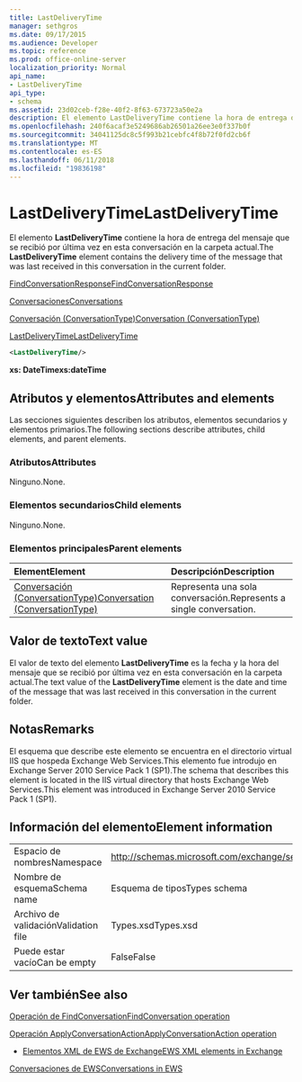 ```yaml
---
title: LastDeliveryTime
manager: sethgros
ms.date: 09/17/2015
ms.audience: Developer
ms.topic: reference
ms.prod: office-online-server
localization_priority: Normal
api_name:
- LastDeliveryTime
api_type:
- schema
ms.assetid: 23d02ceb-f28e-40f2-8f63-673723a50e2a
description: El elemento LastDeliveryTime contiene la hora de entrega del mensaje que se recibió por última vez en esta conversación en la carpeta actual.
ms.openlocfilehash: 240f6acaf3e5249686ab26501a26ee3e0f337b0f
ms.sourcegitcommit: 34041125dc8c5f993b21cebfc4f8b72f0fd2cb6f
ms.translationtype: MT
ms.contentlocale: es-ES
ms.lasthandoff: 06/11/2018
ms.locfileid: "19836198"
---
```

# <a name="lastdeliverytime"></a><span data-ttu-id="9e816-103">LastDeliveryTime</span><span class="sxs-lookup"><span data-stu-id="9e816-103">LastDeliveryTime</span></span>

<span data-ttu-id="9e816-104">El elemento **LastDeliveryTime** contiene la hora de entrega del mensaje que se recibió por última vez en esta conversación en la carpeta actual.</span><span class="sxs-lookup"><span data-stu-id="9e816-104">The **LastDeliveryTime** element contains the delivery time of the message that was last received in this conversation in the current folder.</span></span> 
  
[<span data-ttu-id="9e816-105">FindConversationResponse</span><span class="sxs-lookup"><span data-stu-id="9e816-105">FindConversationResponse</span></span>](findconversationresponse.md)
  
[<span data-ttu-id="9e816-106">Conversaciones</span><span class="sxs-lookup"><span data-stu-id="9e816-106">Conversations</span></span>](conversations-ex15websvcsotherref.md)
  
[<span data-ttu-id="9e816-107">Conversación (ConversationType)</span><span class="sxs-lookup"><span data-stu-id="9e816-107">Conversation (ConversationType)</span></span>](conversation-conversationtype.md)
  
[<span data-ttu-id="9e816-108">LastDeliveryTime</span><span class="sxs-lookup"><span data-stu-id="9e816-108">LastDeliveryTime</span></span>](lastdeliverytime.md)
  
```XML
<LastDeliveryTime/>
```

 <span data-ttu-id="9e816-109">**xs: DateTime**</span><span class="sxs-lookup"><span data-stu-id="9e816-109">**xs:dateTime**</span></span>
## <a name="attributes-and-elements"></a><span data-ttu-id="9e816-110">Atributos y elementos</span><span class="sxs-lookup"><span data-stu-id="9e816-110">Attributes and elements</span></span>

<span data-ttu-id="9e816-111">Las secciones siguientes describen los atributos, elementos secundarios y elementos primarios.</span><span class="sxs-lookup"><span data-stu-id="9e816-111">The following sections describe attributes, child elements, and parent elements.</span></span>
  
### <a name="attributes"></a><span data-ttu-id="9e816-112">Atributos</span><span class="sxs-lookup"><span data-stu-id="9e816-112">Attributes</span></span>

<span data-ttu-id="9e816-113">Ninguno.</span><span class="sxs-lookup"><span data-stu-id="9e816-113">None.</span></span>
  
### <a name="child-elements"></a><span data-ttu-id="9e816-114">Elementos secundarios</span><span class="sxs-lookup"><span data-stu-id="9e816-114">Child elements</span></span>

<span data-ttu-id="9e816-115">Ninguno.</span><span class="sxs-lookup"><span data-stu-id="9e816-115">None.</span></span>
  
### <a name="parent-elements"></a><span data-ttu-id="9e816-116">Elementos principales</span><span class="sxs-lookup"><span data-stu-id="9e816-116">Parent elements</span></span>

|<span data-ttu-id="9e816-117">**Element**</span><span class="sxs-lookup"><span data-stu-id="9e816-117">**Element**</span></span>|<span data-ttu-id="9e816-118">**Descripción**</span><span class="sxs-lookup"><span data-stu-id="9e816-118">**Description**</span></span>|
|:-----|:-----|
|[<span data-ttu-id="9e816-119">Conversación (ConversationType)</span><span class="sxs-lookup"><span data-stu-id="9e816-119">Conversation (ConversationType)</span></span>](conversation-conversationtype.md) <br/> |<span data-ttu-id="9e816-120">Representa una sola conversación.</span><span class="sxs-lookup"><span data-stu-id="9e816-120">Represents a single conversation.</span></span>  <br/> |
   
## <a name="text-value"></a><span data-ttu-id="9e816-121">Valor de texto</span><span class="sxs-lookup"><span data-stu-id="9e816-121">Text value</span></span>

<span data-ttu-id="9e816-122">El valor de texto del elemento **LastDeliveryTime** es la fecha y la hora del mensaje que se recibió por última vez en esta conversación en la carpeta actual.</span><span class="sxs-lookup"><span data-stu-id="9e816-122">The text value of the **LastDeliveryTime** element is the date and time of the message that was last received in this conversation in the current folder.</span></span> 
  
## <a name="remarks"></a><span data-ttu-id="9e816-123">Notas</span><span class="sxs-lookup"><span data-stu-id="9e816-123">Remarks</span></span>

<span data-ttu-id="9e816-124">El esquema que describe este elemento se encuentra en el directorio virtual IIS que hospeda Exchange Web Services.This elemento fue introdujo en Exchange Server 2010 Service Pack 1 (SP1).</span><span class="sxs-lookup"><span data-stu-id="9e816-124">The schema that describes this element is located in the IIS virtual directory that hosts Exchange Web Services.This element was introduced in Exchange Server 2010 Service Pack 1 (SP1).</span></span>
  
## <a name="element-information"></a><span data-ttu-id="9e816-125">Información del elemento</span><span class="sxs-lookup"><span data-stu-id="9e816-125">Element information</span></span>

|||
|:-----|:-----|
|<span data-ttu-id="9e816-126">Espacio de nombres</span><span class="sxs-lookup"><span data-stu-id="9e816-126">Namespace</span></span>  <br/> |http://schemas.microsoft.com/exchange/services/2006/types  <br/> |
|<span data-ttu-id="9e816-127">Nombre de esquema</span><span class="sxs-lookup"><span data-stu-id="9e816-127">Schema name</span></span>  <br/> |<span data-ttu-id="9e816-128">Esquema de tipos</span><span class="sxs-lookup"><span data-stu-id="9e816-128">Types schema</span></span>  <br/> |
|<span data-ttu-id="9e816-129">Archivo de validación</span><span class="sxs-lookup"><span data-stu-id="9e816-129">Validation file</span></span>  <br/> |<span data-ttu-id="9e816-130">Types.xsd</span><span class="sxs-lookup"><span data-stu-id="9e816-130">Types.xsd</span></span>  <br/> |
|<span data-ttu-id="9e816-131">Puede estar vacío</span><span class="sxs-lookup"><span data-stu-id="9e816-131">Can be empty</span></span>  <br/> |<span data-ttu-id="9e816-132">False</span><span class="sxs-lookup"><span data-stu-id="9e816-132">False</span></span>  <br/> |
   
## <a name="see-also"></a><span data-ttu-id="9e816-133">Ver también</span><span class="sxs-lookup"><span data-stu-id="9e816-133">See also</span></span>



[<span data-ttu-id="9e816-134">Operación de FindConversation</span><span class="sxs-lookup"><span data-stu-id="9e816-134">FindConversation operation</span></span>](findconversation-operation.md)
  
[<span data-ttu-id="9e816-135">Operación ApplyConversationAction</span><span class="sxs-lookup"><span data-stu-id="9e816-135">ApplyConversationAction operation</span></span>](applyconversationaction-operation.md)


- [<span data-ttu-id="9e816-136">Elementos XML de EWS de Exchange</span><span class="sxs-lookup"><span data-stu-id="9e816-136">EWS XML elements in Exchange</span></span>](ews-xml-elements-in-exchange.md)


[<span data-ttu-id="9e816-137">Conversaciones de EWS</span><span class="sxs-lookup"><span data-stu-id="9e816-137">Conversations in EWS</span></span>](http://msdn.microsoft.com/library/91e64629-db6c-4c94-9dcb-d386232e8467%28Office.15%29.aspx)

